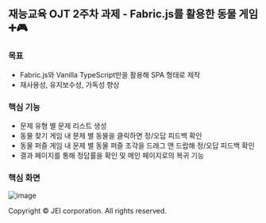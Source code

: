 ## 재능교육 OJT 2주차 과제 - Fabric.js를 활용한 동물 게임 ➕🎮

### 목표
- Fabric.js와 Vanilla TypeScript만을 활용해 SPA 형태로 제작
- 재사용성, 유지보수성, 가독성 향상

### 핵심 기능
- 문제 유형 별 문제 리스트 생성
- 동물 찾기 게임 내 문제 별 동물을 클릭하면 정/오답 피드백 확인
- 동물 퍼즐 게임 내 문제 별 동물 퍼즐 조각을 드래그 앤 드랍해 정/오답 피드백 확인
- 결과 페이지를 통해 정답률을 확인 및 메인 페이지로의 복귀 기능

### 핵심 화면
![image](https://github.com/Heojiyeon/jei-ojt-week2/assets/33304871/34e27f22-9c35-4b80-9143-1ec33a94a312)

Copyright © JEI corporation. All rights reserved.
